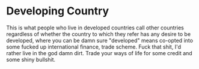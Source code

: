 # Developing Country
This is what people who live in developed countries call other countries regardless of whether the country to which they refer has any desire to be developed, where you can be damn sure "developed" means co-opted into some fucked up international finance, trade scheme. Fuck that shit, I'd rather live in the god damn dirt. Trade your ways of life for some credit and some shiny bullshit.